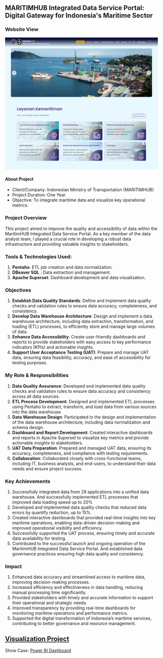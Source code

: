 ## MARITIMHUB Integrated Data Service Portal: Digital Gateway for Indonesia's Maritime Sector 

### Website View
![](https://github.com/Haniaghnia/Hani_Portfolio/blob/main/Data%20Engeenering/Sehati/Image/Image%20project%20sehati-dev-hubla-dephub.png)
#### About Project 
- Client/Company: Indonesian Ministry of Transportation (MARITIMHUB)  
- Project Duration: One Year 
- Objective: To integrate maritime data and visualize key operational metrics.  

### Project Overview
This project aimed to improve the quality and accessibility of data within the MaritimHUB Integrated Data Service Portal. As a key member of the data analyst team, I played a crucial role in developing a robust data infrastructure and providing valuable insights to stakeholders. 

###  Tools & Technologies Used:  
1. **Pentaho**: ETL job creation and data normalization.
2. **DBeaver SQL** : Data extraction and management. 
3. **Apache Superset**: Dashboard development and data visualization. 

### Objectives
1. **Establish Data Quality Standards**: Define and implement data quality checks and validation rules to ensure data accuracy, completeness, and consistency. 
2. **Develop Data Warehouse Architecture**: Design and implement a data warehouse architecture, including data extraction, transformation, and loading (ETL) processes, to efficiently store and manage large volumes of data. 
3. **Enhance Data Accessibility**: Create user-friendly dashboards and reports to provide stakeholders with easy access to key performance indicators (KPIs) and actionable insights.
4. **Support User Acceptance Testing (UAT)**: Prepare and manage UAT data, ensuring data feasibility, accuracy, and ease of accessibility for testing purposes.

### My Role & Responsibilities
1. **Data Quality Assurance**: Developed and implemented data quality checks and validation rules to ensure data accuracy and consistency across all data sources. 
2. **ETL Process Development**: Designed and implemented ETL processes using Pentaho to extract, transform, and load data from various sources into the data warehouse. 
3. **Data Warehouse Design**: Participated in the design and implementation of the data warehouse architecture, including data normalization and schema design.
4. **Dashboard and Report Development**: Created interactive dashboards and reports in Apache Superset to visualize key metrics and provide actionable insights to stakeholders.
5. **UAT Data Preparation**: Prepared and managed UAT data, ensuring its accuracy, completeness, and compliance with testing requirements.
6. **Collaboration**: Collaborated closely with cross-functional teams, including IT, business analysts, and end-users, to understand their data needs and ensure project success.

### Key Achievements
1. Successfully integrated data from 29 applications into a unified data warehouse. And successfully implemented ETL processes that improved data loading speed up to 20% 
2. Developed and implemented data quality checks that reduced data errors by quantify reduction, up to 15%. 
3. Created interactive dashboards that provided real-time insights into key maritime operations, enabling data-driven decision-making and improved operational visibility and efficiency. 
4. Successfully supported the UAT process, ensuring timely and accurate data availability for testing. 
5. Contributed to the successful launch and ongoing operation of the MaritimHUB Integrated Data Service Portal. And established data governance practices ensuring high data quality and consistency. 

### Impact 
1. Enhanced data accuracy and streamlined access to maritime data, improving decision-making processes. 
2. Increased efficiency and  effectiveness in data handling, reducing manual processing time significantly.  
3. Provided stakeholders with timely and accurate information to support their operational and strategic needs. 
4. Improved transparency by providing real-time dashboards for monitoring maritime operations and performance metrics. 
5. Supported the digital transformation of Indonesia’s maritime services, contributing to better governance and resource management.

## [Visualization Project]()
Show Case: [Power BI Dashboard](https://drive.google.com/file/d/1bq7GFdaOno1_EzA8q_1oga1Ewt8w5i-0/view?usp=sharing)




 


 



 



 

 




